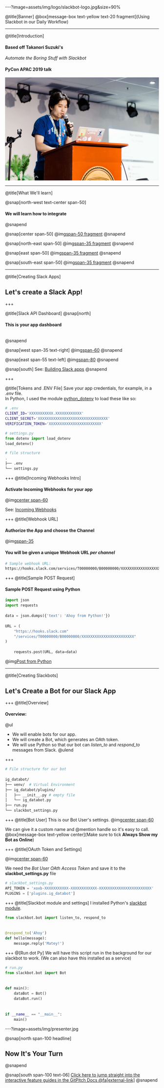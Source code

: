 ---?image=assets/img/logo/slackbot-logo.jpg&size=90%

@title[Banner]
@box[message-box text-yellow text-20 fragment](Using Slackbot in our Daily Workflow)

---
@title[Introduction]
#### Based off **Takanori Suzuki's**
*Automate the Boring Stuff with Slackbot*
#### PyCon APAC 2019 talk

![Takanori Suzuki](assets/img/takanory.jpg)

---
@title[What We'll learn]

@snap[north-west text-center span-50]
#### We will learn how to integrate
@snapend

@snap[center span-50]
@img[span-50 fragment](assets/img/logo/slack-logo.png)
@snapend

@snap[north-east span-50]
@img[span-35 fragment](assets/img/logo/jira-logo.png)
@snapend

@snap[east span-50]
@img[span-35 fragment](assets/img/logo/python-logo.png)
@snapend

@snap[south-east span-50]
@img[span-35 fragment](assets/img/logo/shebang-logo.png)
@snapend

---
@title[Creating Slack Apps]

## Let's create a Slack App!

+++

@title[Slack API Dashboard]
@snap[north]
#### This is your app dashboard
<br />
@snapend

@snap[west span-35 text-right]
@img[span-60](https://puu.sh/D1yjy/790b023b66.png)
@snapend

@snap[east span-55 text-left]
@img[span-80](https://puu.sh/D1vRL/66ea9878e9.png)
@snapend

@snap[south]
See: [Building Slack apps](https://api.slack.com/slack-apps)
@snapend

+++

@title[Tokens and .ENV File]
Save your app credentials, for example, in a *.env* file. <br />
In Python, I used the module [python_dotenv](https://github.com/theskumar/python-dotenv) to load these like so:

```Bash
# .env
CLIENT_ID='XXXXXXXXXXX.XXXXXXXXXXXX'
CLIENT_SECRET='XXXXXXXXXXXXXXXXXXXXXXXXXXXXXXXX'
VERIFICATION_TOKEN='XXXXXXXXXXXXXXXXXXXXXXXX'
```
```Python
# settings.py
from dotenv import load_dotenv
load_dotenv()
```
```Bash
# file structure
.
├── .env
└── settings.py
```

+++
@title[Incoming Webhooks Intro]
#### Activate Incoming Webhooks for your app
@img[center span-60](https://puu.sh/D1xTn/b301770221.png)

See: [Incoming Webhooks](https://api.slack.com/incoming-webhooks)

+++
@title[Webhook URL]
#### Authorize the App and choose the Channel
@img[span-35](https://puu.sh/D1xZX/958aca4ec9.png)

#### You will be given a **unique Webhook URL** *per channel*
```Bash
# Sample webhook URL:
https://hooks.slack.com/services/T00000000/B00000000/XXXXXXXXXXXXXXXXXXXXXXXX
```

+++
@title[Sample POST Request]
#### Sample POST Request using Python
```Python
import json
import requests

data = json.dumps({'text': 'Ahoy from Python!'})

URL = (
    "https://hooks.slack.com"
    "/services/T00000000/B00000000/XXXXXXXXXXXXXXXXXXXXXXXX"
)

    requests.post(URL, data=data)
```

@img[Post from Python](https://puu.sh/D1ybm/da5515bfb4.png)

---
@title[Creating Slackbots]

## Let's Create a Bot for our Slack App

+++
@title[Overview]
#### Overview:
@ul
- We will enable bots for our app.
- We will create a Bot, which generates an OAth token.
- We will use Python so that our bot can *listen_to* and *respond_to* messages from Slack.
@ulend

+++
```Bash
# File structure for our bot

ig_databot/
├── venv/  # Virtual Environment
├── ig_databot/plugins/
│   ├── __init__.py # empty file
│   └── ig_databot.py
├── run.py
└── slackbot_settings.py
```

+++
@title[Bot User]
This is our Bot User's settings.
@img[center span-60](https://puu.sh/D1DPe/03cce07104.png)

We can give it a custom name and @mention handle so it's easy to call.
@box[message-box text-yellow center](Make sure to tick **Always Show my Bot as Online**)

+++
@title[OAuth Token and Settings]

@img[center span-60](https://puu.sh/D1Epy/2d46cd61c5.png)

We need the *Bot User OAth Access Token* and save it to the **slackbot_settings.py** file
```Python
# slackbot_settings.py
API_TOKEN = 'xoxb-XXXXXXXXXXX-XXXXXXXXXXXX-XXXXXXXXXXXXXXXXXXXXXXXX'
PLUGINS = ['plugins.ig_databot']
```

+++
@title[Slackbot module and settings]
I installed Python's [slackbot module](https://github.com/lins05/slackbot).

```Python
from slackbot.bot import listen_to, respond_to


@respond_to('Ahoy')
def hello(message):
    message.reply('Matey!')
```

+++
@[Run dot Py]
We will have this script run in the background for our slackbot to work.
(We can also have this installed as a service)
```Python
# run.py
from slackbot.bot import Bot


def main():
    dataBot = Bot()
    dataBot.run()


if __name__ == "__main__":
    main()
```

---?image=assets/img/presenter.jpg

@snap[north span-100 headline]
## Now It's Your Turn
@snapend

@snap[south span-100 text-06]
[Click here to jump straight into the interactive feature guides in the GitPitch Docs @fa[external-link]](https://gitpitch.com/docs/getting-started/tutorial/)
@snapend
